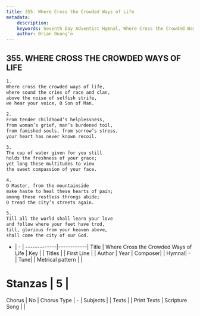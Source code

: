```yaml
---
title: 355. Where Cross the Crowded Ways of Life
metadata:
    description: 
    keywords: Seventh Day Adventist Hymnal, Where Cross the Crowded Ways of Life, , 
    author: Brian Onang'o
---
```



## 355. WHERE CROSS THE CROWDED WAYS OF LIFE

```txt
1.
Where cross the crowded ways of life,
where sound the cries of race and clan,
above the noise of selfish strife,
we hear your voice, O Son of Man.

2.
From tender childhood’s helplessness,
from woman’s grief, man’s burdened toil,
from famished souls, from sorrow’s stress,
your heart has never known recoil.

3.
The cup of water given for you still
holds the freshness of your grace;
yet long these multitudes to view
the sweet compassion of your face.

4.
O Master, from the mountainside
make haste to heal these hearts of pain;
among these restless throngs abide;
O tread the city’s streets again.

5.
Till all the world shall learn your love
and follow where your feet have trod,
till, glorious from your heaven above,
shall come the city of our God.
```

- |   -  |
-------------|------------|
Title | Where Cross the Crowded Ways of Life |
Key |  |
Titles |  |
First Line |  |
Author | 
Year | 
Composer|  |
Hymnal|  - |
Tune|  |
Metrical pattern | |
# Stanzas | 5 |
Chorus | No |
Chorus Type | - |
Subjects |  |
Texts |  |
Print Texts | 
Scripture Song |  |
  
